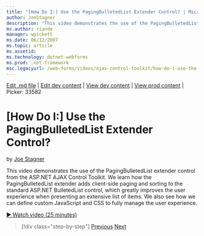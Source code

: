 ```yaml
---
title: "[How Do I:] Use the PagingBulletedList Extender Control? | Microsoft Docs"
author: JoeStagner
description: "This video demonstrates the use of the PagingBulletedList extender control from the ASP.NET AJAX Control Toolkit. We learn how the PagingBulletedList extende..."
ms.author: riande
manager: wpickett
ms.date: 06/12/2007
ms.topic: article
ms.assetid: 
ms.technology: dotnet-webforms
ms.prod: .net-framework
msc.legacyurl: /web-forms/videos/ajax-control-toolkit/how-do-i-use-the-pagingbulletedlist-extender-control
---
```

[Edit .md file](C:\Projects\msc\dev\Msc.Www\Web.ASP\App_Data\github\web-forms\videos\ajax-control-toolkit\how-do-i-use-the-pagingbulletedlist-extender-control.md) | [Edit dev content](http://www.aspdev.net/umbraco#/content/content/edit/26559) | [View dev content](http://docs.aspdev.net/tutorials/web-forms/videos/ajax-control-toolkit/how-do-i-use-the-pagingbulletedlist-extender-control.html) | [View prod content](http://www.asp.net/web-forms/videos/ajax-control-toolkit/how-do-i-use-the-pagingbulletedlist-extender-control) | Picker: 33582

[How Do I:] Use the PagingBulletedList Extender Control?
====================
by [Joe Stagner](https://github.com/JoeStagner)

This video demonstrates the use of the PagingBulletedList extender control from the ASP.NET AJAX Control Toolkit. We learn how the PagingBulletedList extender adds client-side paging and sorting to the standard ASP.NET BulletedList control, which greatly improves the user experience when presenting an extensive list of items. We also see how we can define custom JavaScript and CSS to fully manage the user experience.

[&#9654; Watch video (25 minutes)](https://channel9.msdn.com/Blogs/ASP-NET-Site-Videos/how-do-i-use-the-pagingbulletedlist-extender-control)

>[!div class="step-by-step"] [Previous](how-do-i-use-the-aspnet-ajax-listsearch-extender.md) [Next](how-do-i-use-the-numericupdown-extender-control.md)